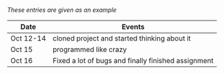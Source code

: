 *These entries are given as an example*

| Date      | Events
|-----------|--------------------
| Oct 12-14 | cloned project and started thinking about it
| Oct 15    | programmed like crazy
| Oct 16    | Fixed a lot of bugs and finally finished assignment

